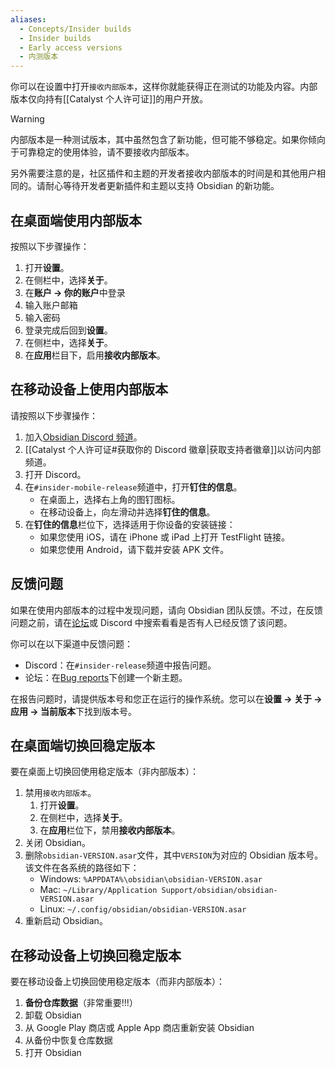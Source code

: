 ```yaml
---
aliases:
  - Concepts/Insider builds
  - Insider builds
  - Early access versions
  - 内测版本
---
```


你可以在设置中打开`接收内部版本`，这样你就能获得正在测试的功能及内容。内部版本仅向持有[[Catalyst 个人许可证]]的用户开放。

> [!warning]
> 内部版本是一种测试版本，其中虽然包含了新功能，但可能不够稳定。如果你倾向于可靠稳定的使用体验，请不要接收内部版本。
> 
> 另外需要注意的是，社区插件和主题的开发者接收内部版本的时间是和其他用户相同的。请耐心等待开发者更新插件和主题以支持 Obsidian 的新功能。

## 在桌面端使用内部版本

按照以下步骤操作：

1. 打开**设置**。
2. 在侧栏中，选择**关于**。
3. 在**账户 → 你的账户**中登录
4. 输入账户邮箱
5. 输入密码
6. 登录完成后回到**设置**。
7. 在侧栏中，选择**关于**。
8. 在**应用**栏目下，启用**接收内部版本**。

## 在移动设备上使用内部版本

请按照以下步骤操作：

1. 加入[Obsidian Discord 频道](https://discord.gg/veuWUTm)。
2. [[Catalyst 个人许可证#获取你的 Discord 徽章|获取支持者徽章]]以访问内部频道。
3. 打开 Discord。
4. 在`#insider-mobile-release`频道中，打开**钉住的信息**。
   - 在桌面上，选择右上角的图钉图标。
   - 在移动设备上，向左滑动并选择**钉住的信息**。
5. 在**钉住的信息**栏位下，选择适用于你设备的安装链接：
   - 如果您使用 iOS，请在 iPhone 或 iPad 上打开 TestFlight 链接。
   - 如果您使用 Android，请下载并安装 APK 文件。

## 反馈问题

如果在使用内部版本的过程中发现问题，请向 Obsidian 团队反馈。不过，在反馈问题之前，请在[论坛](https://forum.obsidian.md/)或 Discord 中搜索看看是否有人已经反馈了该问题。

你可以在以下渠道中反馈问题：

- Discord：在`#insider-release`频道中报告问题。
- 论坛：在[Bug reports](https://forum.obsidian.md/c/bug-reports/7)下创建一个新主题。

在报告问题时，请提供版本号和您正在运行的操作系统。您可以在**设置 → 关于 → 应用 → 当前版本**下找到版本号。

## 在桌面端切换回稳定版本

要在桌面上切换回使用稳定版本（非内部版本）：

1. 禁用`接收内部版本`。
   1. 打开**设置**。
   2. 在侧栏中，选择**关于**。
   3. 在**应用**栏位下，禁用**接收内部版本**。
2. 关闭 Obsidian。
3. 删除`obsidian-VERSION.asar`文件，其中`VERSION`为对应的 Obsidian 版本号。该文件在各系统的路径如下：
   - Windows: `%APPDATA%\obsidian\obsidian-VERSION.asar`
   - Mac: `~/Library/Application Support/obsidian/obsidian-VERSION.asar`
   - Linux: `~/.config/obsidian/obsidian-VERSION.asar`
4. 重新启动 Obsidian。

## 在移动设备上切换回稳定版本

要在移动设备上切换回使用稳定版本（而非内部版本）：

1. **备份仓库数据**（非常重要!!!）
2. 卸载 Obsidian
3. 从 Google Play 商店或 Apple App 商店重新安装 Obsidian
4. 从备份中恢复仓库数据
5. 打开 Obsidian